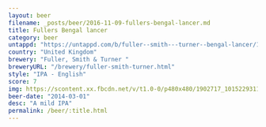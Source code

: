 ```yaml
---
layout: beer
filename: _posts/beer/2016-11-09-fullers-bengal-lancer.md
title: Fullers Bengal lancer
category: beer
untappd: "https://untappd.com/b/fuller--smith---turner--bengal-lancer/13458"
country: "United Kingdom"
brewery: "Fuller, Smith & Turner "
breweryURL: "/brewery/fuller-smith-turner.html"
style: "IPA - English"
score: 7
img: https://scontent.xx.fbcdn.net/v/t1.0-0/p480x480/1902717_10152293116728745_604384062_n.jpg?_nc_cat=106&_nc_ht=scontent.xx&oh=8ddfe428c1efc296a1fae87befd52092&oe=5D334665
beer-date: "2014-03-01"
desc: "A mild IPA"
permalink: /beer/:title.html
---
```

